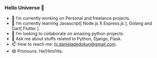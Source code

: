 ### Hello Universe 👋


- 🔭 I’m currently working on Personal and freelance projects.
- 🌱 I’m currently learning Javascript[ Node.js X Express.js ], Golang and Dart[ Flutter ].
- 👯 I’m looking to collaborate on amazing python projects.
- 💬 Ask me about stuffs related to Python, Django, Flask.
- 📫 How to reach me: hi.danieladedokun@gmail.com.
- 😄 Pronouns: He/Him/His.

